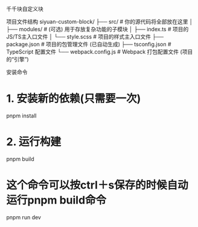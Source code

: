 千千块自定义块

项目文件结构
siyuan-custom-block/
├── src/              # 你的源代码将全部放在这里
│   ├── modules/      # (可选) 用于存放复杂功能的子模块
│   ├── index.ts      # 项目的JS/TS主入口文件
│   └── style.scss    # 项目的样式主入口文件
├── package.json      # 项目的包管理文件 (已自动生成)
├── tsconfig.json     # TypeScript 配置文件
└── webpack.config.js # Webpack 打包配置文件 (项目的“引擎”)

安装命令
# 1. 安装新的依赖(只需要一次)
pnpm install

# 2. 运行构建
pnpm build  

# 这个命令可以按ctrl＋s保存的时候自动运行pnpm build命令
pnpm run dev       

